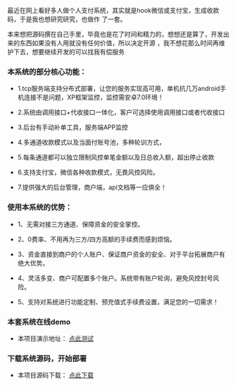 最近在网上看好多人做个人支付系统，其实就是hook微信或支付宝，生成收款码，于是我也想研究研究，也做作 了一套。 

本来想把源码撰在自己手里，毕竟也是花了时间和精力的，想想还是算了，开发出来的东西如果没有人用就没有任何价值，所以决定开源 ，我不想花那么时间再维护下去，想要继续开发的可以找我有偿服务
### 本系统的部分核心功能：

- 1.tcp服务端支持分布式部署，让您的服务实现高可用，单机抗几万android手机连接不是问题，XP框架监控，监控需安卓7.0环境！

- 2.系统由调用接口+代收接口一体化，客户可选择使用调用接口或者代收接口

- 3.后台有手动补单工具，服务端APP监控

- 4.多通道收款模式以及当面付账号池，多种轮训方式，

- 5.每条通道都可以独立限制风控单笔金额以及日总收入额，超出停止收款

- 6.支持支付宝，微信各种收款模式，无畏风控风险。

- 7.提供强大的后台管理，商户端，api文档等一应俱全！

### 使用本系统的优势：

- 1、无需对接三方通道、保障资金的安全掌控。

- 2、0费率、不用再为三方/四方高额的手续费而感到烦恼。

- 3、资金直接到商户的个人账户、保证商户资金的安全、对于平台拓展商户有绝大优势。

- 4、灵活多变、商户可配置多个账户。系统带有账户轮询，避免风控封号风险。

- 5、支持对系统进行功能定制、预充值式手续费设置，满足您的一切需求！
  

### 本套系统在线demo
- 本项目演示地址： [点此测试](http://hotpay.jmkeji.net)


### 下载系统源码，开始部署
- 本项目源码下载： [点此下载](http://hotpay.jmkeji.net)
